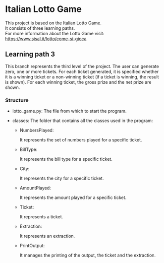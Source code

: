 # Italian Lotto Game  
This project is based on the Italian Lotto Game.  
It consists of three learning paths.  
For more information about the Lotto Game visit: https://www.sisal.it/lotto/come-si-gioca

## Learning path 3
This branch represents the third level of the project. The user can generate zero, one or more tickets. 
For each ticket generated, it is specified whether it is a 
winning ticket or a non-winning ticket (if a ticket is winning, the result is shown). 
For each winning ticket, the gross prize and the net prize are shown.

### Structure
* lotto_game.py:
The file from which to start the program.

* classes:
The folder that contains all the classes used in the program:
  
  * NumbersPlayed:
  
    It represents the set of numbers played for a specific ticket.
  
  * BillType:
  
    It represents the bill type for a specific ticket.
  
  * City:
       
    It represents the city for a specific ticket.
  
  * AmountPlayed:

    It represents the amount played for a specific ticket.

  * Ticket:
       
    It represents a ticket.
  
  * Extraction:
     
    It represents an extraction.
  
  * PrintOutput:

    It manages the printing of the output, the ticket and the extraction.
